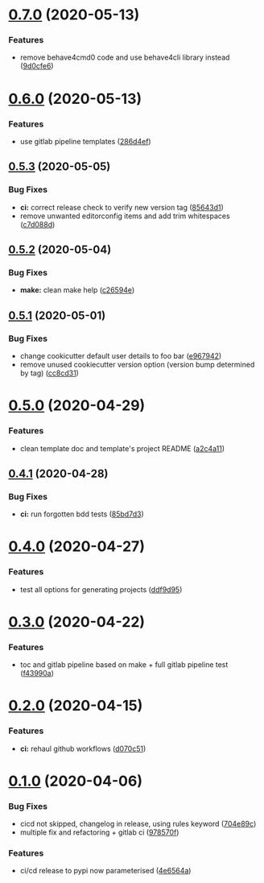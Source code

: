 # [0.7.0](https://github.com/opinionated-digital-center/python-library-project-generator/compare/v0.6.0...v0.7.0) (2020-05-13)


### Features

* remove behave4cmd0 code and use behave4cli library instead ([9d0cfe6](https://github.com/opinionated-digital-center/python-library-project-generator/commit/9d0cfe6e2e14ee101b65f582c7dfdb9d5fa820eb))

# [0.6.0](https://github.com/opinionated-digital-center/python-library-project-generator/compare/v0.5.3...v0.6.0) (2020-05-13)


### Features

* use gitlab pipeline templates ([286d4ef](https://github.com/opinionated-digital-center/python-library-project-generator/commit/286d4ef6bb80fa6ce1f39f3d24066b3f361bc734))

## [0.5.3](https://github.com/opinionated-digital-center/python-library-project-generator/compare/v0.5.2...v0.5.3) (2020-05-05)


### Bug Fixes

* **ci:** correct release check to verify new version tag ([85643d1](https://github.com/opinionated-digital-center/python-library-project-generator/commit/85643d120bca6ce0f65f2b0827c610988e5db75a))
* remove unwanted editorconfig items and add trim whitespaces ([c7d088d](https://github.com/opinionated-digital-center/python-library-project-generator/commit/c7d088d5c2cee5b4a79f8ff15462c40830f515ab))

## [0.5.2](https://github.com/opinionated-digital-center/python-library-project-generator/compare/v0.5.1...v0.5.2) (2020-05-04)


### Bug Fixes

* **make:** clean make help ([c26594e](https://github.com/opinionated-digital-center/python-library-project-generator/commit/c26594ede0fbc6f16b781e797beaaae26492d51e))

## [0.5.1](https://github.com/opinionated-digital-center/python-library-project-generator/compare/v0.5.0...v0.5.1) (2020-05-01)


### Bug Fixes

* change cookicutter default user details  to foo bar ([e967942](https://github.com/opinionated-digital-center/python-library-project-generator/commit/e9679422684d95d694aded82876ae911d418e047))
* remove unused cookiecutter version option (version bump determined by tag) ([cc8cd31](https://github.com/opinionated-digital-center/python-library-project-generator/commit/cc8cd312928310ec83942ff19b46245aca2a2f5d))

# [0.5.0](https://github.com/opinionated-digital-center/python-library-project-generator/compare/v0.4.1...v0.5.0) (2020-04-29)


### Features

* clean template doc and template's project README ([a2c4a11](https://github.com/opinionated-digital-center/python-library-project-generator/commit/a2c4a11d86e9875cac79eb56c3324c72250b6900))

## [0.4.1](https://github.com/opinionated-digital-center/python-library-project-generator/compare/v0.4.0...v0.4.1) (2020-04-28)


### Bug Fixes

* **ci:** run forgotten bdd tests ([85bd7d3](https://github.com/opinionated-digital-center/python-library-project-generator/commit/85bd7d3f94e658234db2b21a192cc78466ce7fd8))

# [0.4.0](https://github.com/opinionated-digital-center/python-library-project-generator/compare/v0.3.0...v0.4.0) (2020-04-27)


### Features

* test all options for generating projects ([ddf9d95](https://github.com/opinionated-digital-center/python-library-project-generator/commit/ddf9d95bed1cf69e137c2d3b90ee97236431f21e))

# [0.3.0](https://github.com/opinionated-digital-center/python-library-project-generator/compare/v0.2.0...v0.3.0) (2020-04-22)


### Features

* toc and gitlab pipeline based on make + full gitlab pipeline test ([f43990a](https://github.com/opinionated-digital-center/python-library-project-generator/commit/f43990a5bc558f0cc25737ffc8b256ddbbbf8c15))

# [0.2.0](https://github.com/opinionated-digital-center/python-library-project-generator/compare/v0.1.0...v0.2.0) (2020-04-15)


### Features

* **ci:** rehaul github workflows ([d070c51](https://github.com/opinionated-digital-center/python-library-project-generator/commit/d070c51f2adcbe3357d722411f98e6307c52fbea))

# [0.1.0](https://github.com/opinionated-digital-center/cookiecutter-pypackage/compare/v0.0.0...v0.1.0) (2020-04-06)


### Bug Fixes

* cicd not skipped, changelog in release, using rules keyword ([704e89c](https://github.com/opinionated-digital-center/cookiecutter-pypackage/commit/704e89cc98427b859ebfbaf52490dbd98c849c9e))
* multiple fix and refactoring + gitlab ci ([978570f](https://github.com/opinionated-digital-center/cookiecutter-pypackage/commit/978570f8380d3c8257e75c56b99e7f0713a7169d))


### Features

* ci/cd release to pypi now parameterised ([4e6564a](https://github.com/opinionated-digital-center/cookiecutter-pypackage/commit/4e6564ac0101edfc7a4be984ae3183d4835bda2b))
